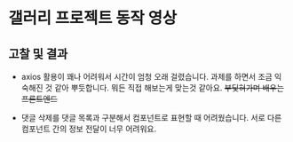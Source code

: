 # 갤러리 프로젝트 동작 영상



## 고찰 및 결과

- axios 활용이 꽤나 어려워서 시간이 엄청 오래 걸렸습니다. 과제를 하면서 조금 익숙해진 것 같아 뿌듯합니다. 뭐든 직접 해보는게 맞는것 같아요. ~~부딫혀가며 배우는 프론트엔드~~

- 댓글 삭제를 댓글 목록과 구분해서 컴포넌트로 표현할 때 어려웠습니다. 서로 다른 컴포넌트 간의 정보 전달이 너무 어려워요.